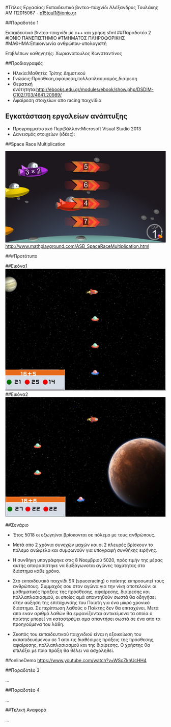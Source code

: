 
#Τίτλος Εργασίας: Εκπαιδευτικό βιντεο-παιχνίδι
Αλέξανδρος Τουλάκης ΑΜ Π2015067 - p15toul1@ionio.gr

##Παραδοτέο 1

Εκπαιδευτικό βιντεο-παιχνίδι με c++ και χρήση sfml 
##Παραδοτέο 2
#ΙΟΝΙΟ ΠΑΝΕΠΙΣΤΗΜΙΟ
#ΤΜΗΜΑΤΟΣ ΠΛΗΡΟΦΟΡΙΚΗΣ
#ΜΑΘΗΜΑ:Επικοινωνία ανθρώπου-υπολογιστή

Επιβλέπων καθηγητής: Χωριανόπουλος Κωνσταντίνος 


##Προδιαγραφές

* Ηλικία:Μαθητές Τρίτης Δημοτικού
* Γνώσεις:Πρόσθεση,αφαίρεση,πολλαπλασιασμός,διαίρεση
* Θεματική ενότητητα:http://ebooks.edu.gr/modules/ebook/show.php/DSDIM-C102/703/4641,20989/
* Αφαίρεση στοιχείων απο racing παιχνίδια


## Εγκατάσταση εργαλείων ανάπτυξης

* Προγραμματιστικό Περιβάλλον:Microsoft Visual Studio 2013
* Δανεισμός στοιχείων  (ιδέες):

##Space Race Multiplication

![Space Race Multiplication](SpaceRaceMultiplication.PNG)
http://www.mathplayground.com/ASB_SpaceRaceMultiplication.html

###Προτότυπο

##Εικόνα1
![εικόνα1](SpaceRaceShooting1.PNG)
##Εικόνα2
![εικόνα2](SpaceRaceShooting2.PNG)

##Σενάριο

* Έτος 5018 οι εξωγηίνοι βρίσκονται σε  πόλεμο με τους ανθρώπους.
* Μετά απο 2 χρόνια συνεχών μαχών και οι  2 πλευρές βρίσκουν το πόλεμο ανώφελο και συμφωνούν για υπογραφή συνθήκης ειρήνης.

* H συνθήκη υπογράφηκε στις  8 Νοεμβριού 5020, πρός τιμήν της μέρας αυτής αποφασίστηκε να διεξάγωνοται αγώνες ταχύτητας στο διάστημα κάθε χρόνο.

* Στο εκπαιδευτικό παιχνίδι  SR (spaceracing) ο παίκτης εκπροσωπεί τους ανθρώπους. Συμμαχός σου στον αγώνα για την νίκη αποτελούν:
  οι μαθηματικές πράξεις της πρόσθεσης, αφαίρεσης, διαίρεσης και πολλαπλασιασμού, οι οποίες αμά απαντηθούν σωστά θα οδηγήσει στην αύξηση της  επιτάχυνσης του Παίκτη για ένα μικρό χρονικό διάστημα. Σε περίπτωση λαθούς ο Παίκτης δεν θα επιταχύνει. Μετά απο εναν  αριθμό λαθών 
 θα εμφανίζονται αντικείμενα τα οποία ο παίκτης μπορεί να καταστρέψει αμα απαντήσει σωστά σε ένα απο τα προηγούμενα του λάθη.
  
* Σκοπός του εκπαιδευτικού παιχνιδιού είναι η εξοικείωση του εκπαπιδευόμενου σε 1 απο τις διαθέσιμες πράξεις της πρόσθεσης, αφαίρεσης, πολλαπλασιασμού και της διαίρεσης. Ο χρήστης θα επιλέξει με ποία πράξη θα θέλει να ασχοληθεί.

   
##onlineDemo
https://www.youtube.com/watch?v=WScZkhUcHH4


##Παραδοτέο 3

...

##Παραδοτέο 4

...

##Tελική Αναφορά

...
